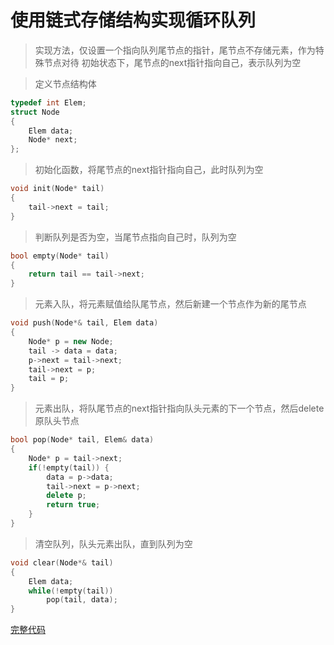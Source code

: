 # 使用链式存储结构实现循环队列

> 实现方法，仅设置一个指向队列尾节点的指针，尾节点不存储元素，作为特殊节点对待
> 初始状态下，尾节点的next指针指向自己，表示队列为空

> 定义节点结构体

```cpp
typedef int Elem;
struct Node
{
    Elem data;
    Node* next;
};
```

> 初始化函数，将尾节点的next指针指向自己，此时队列为空

```cpp
void init(Node* tail)
{
    tail->next = tail;
}
```

> 判断队列是否为空，当尾节点指向自己时，队列为空

```cpp
bool empty(Node* tail)
{
    return tail == tail->next;
}
```

> 元素入队，将元素赋值给队尾节点，然后新建一个节点作为新的尾节点

```cpp
void push(Node*& tail, Elem data)
{
    Node* p = new Node;
    tail -> data = data;
    p->next = tail->next;
    tail->next = p;
    tail = p;
}
```

> 元素出队，将队尾节点的next指针指向队头元素的下一个节点，然后delete原队头节点

```cpp
bool pop(Node* tail, Elem& data)
{
    Node* p = tail->next;
    if(!empty(tail)) {
        data = p->data;
        tail->next = p->next;
        delete p;
        return true;
    }
}
```

> 清空队列，队头元素出队，直到队列为空

```cpp
void clear(Node*& tail)
{
    Elem data;
    while(!empty(tail))
        pop(tail, data);
}
```

[完整代码](pointer_code.cpp)
